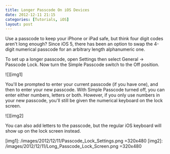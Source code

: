```yaml
---
title: Longer Passcode On iOS Devices
date: 2012-12-11 21:15
categories: [Tutorials, iOS]
layout: post
---
```


Use a passcode to keep your iPhone or iPad safe, but think four digit codes aren't long enough? Since iOS 5, there has been an option to swap the 4-digit numerical passcode for an arbitrary length alphanumeric one. <!-- more -->

To set up a longer passcode, open Settings then select General → Passcode Lock. Now turn the Simple Passcode switch to the Off position. 

![][img1]

You'll be prompted to enter your current passcode (if you have one), and then to enter your new passcode. With Simple Passcode turned off, you can enter either numbers, letters or both. However, if you only use numbers in your new passcode, you'll still be given the numerical keyboard on the lock screen.

![][img2]

You can also add letters to the passcode, but the regular iOS keyboard will show up on the lock screen instead.

[img1]: /images/2012/12/11/Passcode_Lock_Settings.png =320x480
[img2]: /images/2012/12/11/Long_Passcode_Lock_Screen.png =320x480